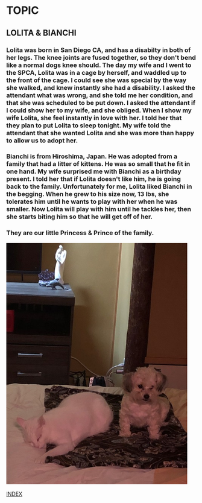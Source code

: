 # TOPIC
## LOLITA & BIANCHI
### Lolita was born in San Diego CA, and has a disabilty in both of her legs.  The knee joints are fused together, so they don't bend like a normal dogs knee should.  The day my wife and I went to the SPCA, Lolita was in a cage by herself, and waddled up to the front of the cage.  I could see she was special by the way she walked, and knew instantly she had a disability.  I asked the attendant what was wrong, and she told me her condition, and that she was scheduled to be put down.  I asked the attendant if I could show her to my wife, and she obliged.  When I show my wife Lolita, she feel instantly in love with her.  I told her that they plan to put Lolita to sleep tonight.  My wife told the attendant that she wanted Lolita and she was more than happy to allow us to adopt her.
### Bianchi is from Hiroshima, Japan.  He was adopted from a family that had a litter of kittens.  He was so small that he fit in one hand.  My wife surprised me with Bianchi as a birthday present.  I told her that if Lolita doesn't like him, he is going back to the family.  Unfortunately for me, Lolita liked Bianchi in the begging.  When he grew to his size now, 13 lbs, she tolerates him until he wants to play with her when he was smaller.  Now Lolita will play with him until he tackles her, then she starts biting him so that he will get off of her.
### They are our little Princess & Prince of the family.

![DOGCAT](DOGCAT1.jpeg)

[INDEX](index.md)
